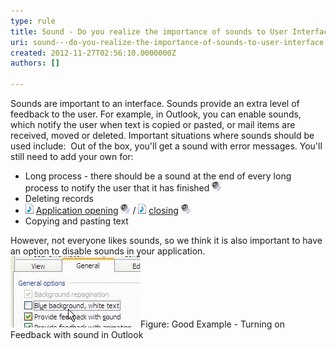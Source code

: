 ```yaml
---
type: rule
title: Sound - Do you realize the importance of sounds to User Interface?
uri: sound---do-you-realize-the-importance-of-sounds-to-user-interface
created: 2012-11-27T02:56:10.0000000Z
authors: []

---
```


 
Sounds are important to an interface. Sounds provide an extra level of feedback to the user. For example, in Outlook, you can enable sounds, which notify the user when text is copied or pasted, or mail items are received, moved or deleted. Important situations where sounds should be used include:
   ​
Out of the box, you'll get a sound with error messages. You'll still need to add your own for:

- Long process - there should be a sound at the end of every long process to notify the user that it has finished [![](../../assets/Sound.gif)](http://www.ssw.com.au/ssw/Standards/Rules/Sounds/sswLongProcessFinished01_ChatWhsp.wav)
- Deleting records
- ![](../../assets/iconAudio.png "Audio File") [Application opening](http://www.ssw.com.au/ssw/Standards/Rules/Sounds/SSWApplicationOpened_dooropen.wav) [![](../../assets/Sound.gif)](http://www.ssw.com.au/ssw/Standards/Rules/Sounds/SSWApplicationOpened_dooropen.wav) / ![](../../assets/iconAudio.png "Audio File") [closing](http://www.ssw.com.au/ssw/Standards/Rules/Sounds/SSWApplicationClosed_doorslam.wav) [![](../../assets/Sound.gif)](http://www.ssw.com.au/ssw/Standards/Rules/Sounds/SSWApplicationClosed_doorslam.wav)
- Copying and pasting text


However, not everyone likes sounds, so we think it is also important to have an option to disable sounds in your application.
![Outlook Sounds](../../assets/OutlookSounds.gif)Figure: Good Example - Turning on Feedback with sound in Outlook
